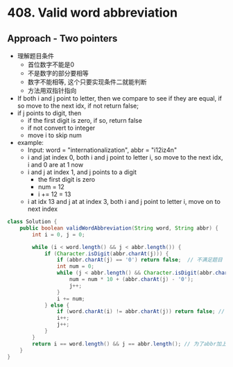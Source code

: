 # 408. Valid word abbreviation

## Approach - Two pointers
- 理解题目条件
    - 首位数字不能是0
    - 不是数字的部分要相等
    - 数字不能相等, 这个只要实现条件二就能判断
    - 方法用双指针指向
- If both i and j point to letter, then we compare to see if they are equal, if so move to the next idx, if not return false;
- if j points to digit, then 
    - if the first digit is zero, if so, return false
    - if not convert to integer
    - move i to skip num
- example:
    - Input: word = "internationalization", abbr = "i12iz4n"
    - i and jat index 0, both i and j point to letter i, so move to the next idx, i and 0 are at 1 now 
    - i and j at index 1, and j points to a digit
        - the first digit is zero
        - num = 12
        - i += 12 = 13
    - i at idx 13 and j at at index 3, both i and j point to letter i, move on to next index


```java
class Solution {
    public boolean validWordAbbreviation(String word, String abbr) {
        int i = 0, j = 0;

        while (i < word.length() && j < abbr.length()) {
            if (Character.isDigit(abbr.charAt(j))) {
                if (abbr.charAt(j) == '0') return false;  // 不满足题目
                int num = 0;
                while (j < abbr.length() && Character.isDigit(abbr.charAt(j))) {
                    num = num * 10 + (abbr.charAt(j) - '0');  
                    j++;
                }
                i += num;
            } else {
                if (word.charAt(i) != abbr.charAt(j)) return false; // 不满足题目条件
                i++;
                j++;
            }
        }
        return i == word.length() && j == abbr.length(); // 为了abbr加上数字后的长度是否和原单词一样
    }
}
```
